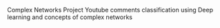 Complex Networks Project
Youtube comments classification using Deep learning and concepts of complex networks
